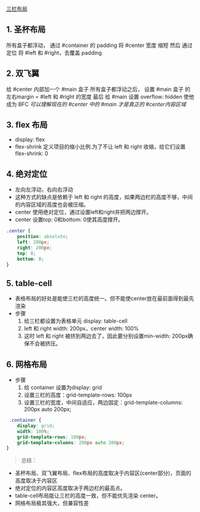 [三栏布局](https://www.jianshu.com/p/3046eb050664)

## 1. 圣杯布局
  所有盒子都浮动，
  通过 #container 的 padding 将 #center 宽度 缩短 
  然后 通过定位 将 #left 和 #right，去覆盖 padding

## 2. 双飞翼
  给 #center 内部加一个 #main 盒子
  所有盒子都浮动之后，
  设置 #main 盒子 的 左右margin = #left 和 #right 的宽度
  最后 给 #main 设置 overflow: hidden 使他成为 BFC
  *可以理解现在的 #center 中的 #main 才是真正的 #center内容区域*

## 3. flex 布局
  - display: flex   
  - flex-shrink 定义项目的缩小比例.为了不让 left 和 right 收缩，给它们设置flex-shrink: 0
## 4. 绝对定位
- 左向左浮动，右向右浮动
- 这种方式的缺点是依赖于 left 和 right 的高度，如果两边栏的高度不够，中间的内容区域的高度也会被压缩。
- center 使用绝对定位，通过设置left和right并把两边撑开。
- center 设置top: 0和bottom: 0使其高度撑开。
```css
.center {
    position: absolute;
    left: 200px;
    right: 200px;
    top: 0;
    bottom: 0;
}
```
## 5. table-cell
- 表格布局的好处是能使三栏的高度统一。但不能使center放在最前面得到最先渲染
- 步骤
    1. 给三栏都设置为表格单元 display: table-cell
    2. left 和 right width: 200px，center width: 100%
    3. 这时 left 和 right 被挤到两边去了，因此要分别设置min-width: 200px确保不会被挤压。
## 6. 网格布局
- 步骤
    1. 给 container 设置为display: grid
    2. 设置三栏的高度：grid-template-rows: 100px
    3. 设置三栏的宽度，中间自适应，两边固定：grid-template-columns: 200px auto 200px;
```css
 .container {
    display: grid;
    width: 100%;
    grid-template-rows: 100px;
    grid-template-columns: 200px auto 200px;
}
```
> 总结：
- 圣杯布局、双飞翼布局、flex布局的高度取决于内容区(center部分)，页面的高度取决于内容区
- 绝对定位的内容区高度取决于两边栏的最高点。
- table-cell布局能让三栏的高度一致，但不能优先渲染 center。
- 网格布局极其强大，但兼容性差
